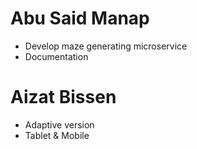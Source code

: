 # Abu Said Manap
* Develop maze generating microservice
* Documentation
# Aizat Bissen
* Adaptive version
* Tablet & Mobile
